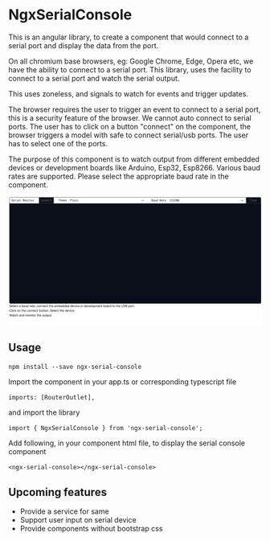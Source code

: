 # NgxSerialConsole

This is an angular library, to create a component that would connect to a serial port and display the data from the port.

On all chromium base browsers, eg: Google Chrome, Edge, Opera etc, we have the ability to connect to a serial port.
This library, uses the facility to connect to a serial port and watch the serial output.

This uses zoneless, and signals to watch for events and trigger updates.

The browser requires the user to trigger an event to connect to a serial port, this is a security feature of the browser.
We cannot auto connect to serial ports.
The user has to click on a button "connect" on the component, the browser triggers a model with safe to connect serial/usb ports.
The user has to select one of the ports.

The purpose of this component is to watch output from different embedded devices or development boards like Arduino, Esp32, Esp8266.
Various baud rates are supported. Please select the appropriate baud rate in the component.

![Alt text](ngx-console-window.gif?raw=true "Sample Gif Capture")

## Usage

```
npm install --save ngx-serial-console
```

Import the component in your app.ts or corresponding typescript file
```
imports: [RouterOutlet],
```

and import the library

```
import { NgxSerialConsole } from 'ngx-serial-console';
```

Add following, in your component html file, to display the serial console component
```
<ngx-serial-console></ngx-serial-console>
```

## Upcoming features
* Provide a service for same
* Support user input on serial device
* Provide components without bootstrap css